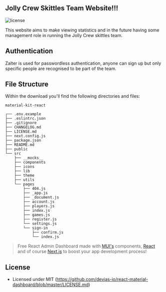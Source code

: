 ## Jolly Crew Skittles Team Website!!!

![license](https://img.shields.io/badge/license-MIT-blue.svg)

This website aims to make viewing statistics and in the future having some management role in running the Jolly Crew skittles team. 

## Authentication

Zalter is used for passwordless authentication, anyone can sign up but only specific people are recognised to be part of the team.

## File Structure

Within the download you'll find the following directories and files:

```
material-kit-react

┌── .env.example
├── .eslintrc.json
├── .gitignore
├── CHANGELOG.md
├── LICENSE.md
├── next.config.js
├── package.json
├── README.md
├── public
└── src
	├── __mocks__
	├── components
	├── icons
	├── lib
	├── theme
	├── utils
	└── pages
		├── 404.js
		├── _app.js
		├── _document.js
		├── account.js
		├── players.js
		├── index.js
		├── games.js
		├── register.js
		└── settings.js
		└── sign-in
			├── confirm.js
			└── index.js
```

> Free React Admin Dashboard made with [MUI's](https://mui.com/?ref=devias-io)
> components, [React](https://reactjs.org/?ref=devias-io) and of
> course [Next.js](https://github.com/vercel/next.js/?ref=devias-io) to boost your app development
> process!

## License

- Licensed under MIT (https://github.com/devias-io/react-material-dashboard/blob/master/LICENSE.md)


